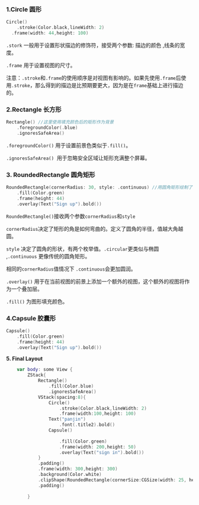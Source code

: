 ### **1.Circle 圆形**

```swift
Circle()
	.stroke(Color.black,lineWidth: 2)
  .frame(width: 44,height: 100)
```

`.stork` 一般用于设置形状描边的修饰符，接受两个参数: 描边的颜色 ,线条的宽度。

`.frame` 用于设置视图的尺寸。

注意：`.stroke`和`.frame`的使用顺序是对视图有影响的。如果先使用`.frame`后使用`.stroke`，那么得到的描边是比预期要更大，因为是在`frame`基础上进行描边的。

### **2.Rectangle 长方形**

```swift
Rectangle() //这里使用填充颜色后的矩形作为背景
    .foregroundColor(.blue)
    .ignoresSafeArea()
```

`.foregroundColor()` 用于设置前景色类似于`.fill()`。

`.ignoresSafeArea()`  用于忽略安全区域让矩形充满整个屏幕。

### **3. RoundedRectangle 圆角矩形**

```swift
RoundedRectangle(cornerRadius: 30, style: .continuous) //用圆角矩形绘制了一个sign up 按钮
	.fill(Color.green)
	.frame(height: 44)
	.overlay(Text("Sign up").bold())
```

`RoundedRectangle()`接收两个参数`cornerRadius`和`style`

`cornerRadius`决定了矩形的角是如何弯曲的。定义了圆角的半径，值越大角越圆。

`style` 决定了圆角的形状，有两个枚举值。`.circular`更类似与椭圆 ,`.continuous` 更像传统的圆角矩形。

相同的`cornerRadius`值情况下 `.continuous`会更加圆润。

`.overlay()` 用于在当前视图的前景上添加一个额外的视图，这个额外的视图将作为一个叠加层。

`.fill()` 为图形填充颜色。

### **4.Capsule 胶囊形**

```swift
Capsule()
	.fill(Color.green)
	.frame(height: 44)
	.overlay(Text("Sign up").bold())
```

**5. Final Layout**

```swift
    var body: some View {
        ZStack{
            Rectangle()
                .fill(Color.blue)
                .ignoresSafeArea()
            VStack(spacing:8){
                Circle()
                    .stroke(Color.black,lineWidth: 2)
                    .frame(width:100,height: 100)
                Text("panjin")
                    .font(.title2).bold()
                Capsule()
                
                    .fill(Color.green)
                    .frame(width: 200,height: 50)
                    .overlay(Text("sign in").bold())
            }
            .padding()
            .frame(width: 300,height: 300)
            .background(Color.white)
            .clipShape(RoundedRectangle(cornerSize:CGSize(width: 25, height: 25), style: .continuous))
            .padding()
                
        }
```